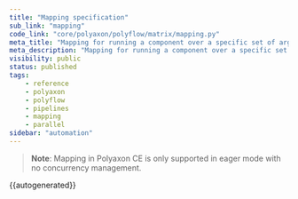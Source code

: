 ```yaml
---
title: "Mapping specification"
sub_link: "mapping"
code_link: "core/polyaxon/polyflow/matrix/mapping.py"
meta_title: "Mapping for running a component over a specific set of arguments - Polyaxon automation"
meta_description: "Mapping for running a component over a specific set of arguments dynamically and for executing the runs in parallel."
visibility: public
status: published
tags:
    - reference
    - polyaxon
    - polyflow
    - pipelines
    - mapping
    - parallel
sidebar: "automation"
---
```


> **Note**: Mapping in Polyaxon CE is only supported in eager mode with no concurrency management.

{{autogenerated}}
